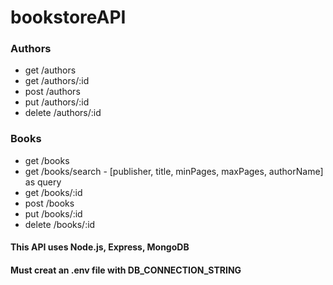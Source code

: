 # bookstoreAPI

### Authors

* get /authors
* get /authors/:id 
* post /authors 
* put /authors/:id 
* delete /authors/:id 

### Books

* get /books 
* get /books/search - [publisher, title, minPages, maxPages, authorName] as query
* get /books/:id 
* post /books 
* put /books/:id 
* delete /books/:id 

#### This API uses Node.js, Express, MongoDB
#### Must creat an .env file with DB_CONNECTION_STRING 
